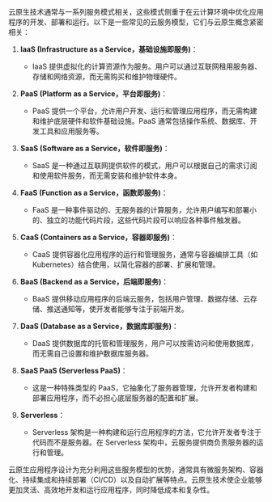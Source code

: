 云原生技术通常与一系列服务模式相关，这些模式侧重于在云计算环境中优化应用程序的开发、部署和运行。以下是一些常见的云服务模型，它们与云原生概念紧密相关：

1. **IaaS (Infrastructure as a Service，基础设施即服务)**：
   - IaaS 提供虚拟化的计算资源作为服务。用户可以通过互联网租用服务器、存储和网络资源，而无需购买和维护物理硬件。

2. **PaaS (Platform as a Service，平台即服务)**：
   - PaaS 提供一个平台，允许用户开发、运行和管理应用程序，而无需构建和维护底层硬件和软件基础设施。PaaS 通常包括操作系统、数据库、开发工具和应用服务等。

3. **SaaS (Software as a Service，软件即服务)**：
   - SaaS 是一种通过互联网提供软件的模式，用户可以根据自己的需求订阅和使用软件服务，而无需安装和维护软件本身。

4. **FaaS (Function as a Service，函数即服务)**：
   - FaaS 是一种事件驱动的、无服务器的计算服务，允许用户编写和部署小的、独立的功能代码片段，这些代码片段可以响应各种事件触发器。

5. **CaaS (Containers as a Service，容器即服务)**：
   - CaaS 提供容器化应用程序的运行和管理服务，通常与容器编排工具（如 Kubernetes）结合使用，以简化容器的部署、扩展和管理。

6. **BaaS (Backend as a Service，后端即服务)**：
   - BaaS 提供移动应用程序的后端云服务，包括用户管理、数据存储、云存储、推送通知等，使开发者能够专注于前端开发。

7. **DaaS (Database as a Service，数据库即服务)**：
   - DaaS 提供数据库的托管和管理服务，用户可以按需访问和使用数据库，而无需自己设置和维护数据库服务器。

8. **SaaS PaaS (Serverless PaaS)**：
   - 这是一种特殊类型的 PaaS，它抽象化了服务器管理，允许开发者构建和部署应用程序，而不必担心底层服务器的配置和扩展。

9. **Serverless**：
   - Serverless 架构是一种构建和运行应用程序的方法，它允许开发者专注于代码而不是服务器。在 Serverless 架构中，云服务提供商负责服务器的运行和管理。

云原生应用程序设计为充分利用这些服务模型的优势，通常具有微服务架构、容器化、持续集成和持续部署（CI/CD）以及自动扩展等特点。云原生技术使企业能够更加灵活、高效地开发和运行应用程序，同时降低成本和复杂性。